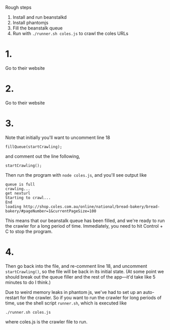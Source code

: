 Rough steps

1. Install and run beanstalkd
2. Install phantomjs
3. Fill the beanstalk queue
4. Run with `./runner.sh coles.js` to crawl the coles URLs

# 1.
Go to their website

# 2.
Go to their website

# 3.

Note that initially you'll want to uncomment line 18

    fillQueue(startCrawling);

and comment out the line following,

    startCrawling();

Then run the program with `node coles.js`, and you'll see output like

    queue is full
    crawling...
    get nexturl
    Starting to crawl...
    End
    loading http://shop.coles.com.au/online/national/bread-bakery/bread-bakery/#pageNumber=1&currentPageSize=100

This means that our beanstalk queue has been filled, and we're ready to run the crawler for a long period of time. Immediately, you need to hit Control + C to stop the program. 
# 4.

Then go back into the file, and re-comment line 18, and uncomment `startCrawling()`, so the file will be back in its initial state. (At some point we should break out the queue filler and the rest of the app—it'd take like 5 minutes to do I think.)

Due to weird memory leaks in phantom js, we've had to set up an auto-restart for the crawler. So if you want to run the crawler for long periods of time, use the shell script `runner.sh`, which is executed like

    ./runner.sh coles.js

where coles.js is the crawler file to run.

